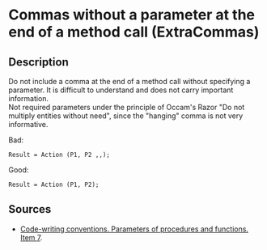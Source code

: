 # Commas without a parameter at the end of a method call (ExtraCommas)

<!-- Блоки выше заполняются автоматически, не трогать -->
## Description

Do not include a comma at the end of a method call without specifying a parameter. It is difficult to understand and does not carry important information.  
Not required parameters under the principle of Occam's Razor "Do not multiply entities without need", since the "hanging" comma is not very informative.

Bad:

```bsl
Result = Action (P1, P2 ,,);
```

Good:

```bsl
Result = Action (P1, P2);
```

## Sources

* [Code-writing conventions. Parameters of procedures and functions. Item 7](https://its.1c.ru/db/v8std#content:640:hdoc).
